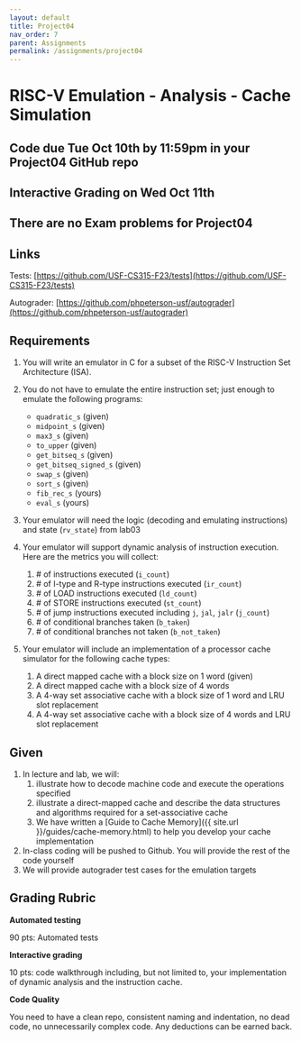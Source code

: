 ```yaml
---
layout: default
title: Project04
nav_order: 7
parent: Assignments
permalink: /assignments/project04
---
```


# RISC-V Emulation - Analysis - Cache Simulation

## Code due Tue Oct 10th by 11:59pm in your Project04 GitHub repo

## Interactive Grading on Wed Oct 11th

## There are no Exam problems for Project04

## Links

Tests: [https://github.com/USF-CS315-F23/tests](https://github.com/USF-CS315-F23/tests)

Autograder: [https://github.com/phpeterson-usf/autograder](https://github.com/phpeterson-usf/autograder)

## Requirements 

1. You will write an emulator in C for a subset of the RISC-V Instruction Set Architecture (ISA). 

1. You do not have to emulate the entire instruction set; just enough to emulate the following programs:
    - `quadratic_s` (given)
    - `midpoint_s` (given)
    - `max3_s` (given)
    - `to_upper` (given)
    - `get_bitseq_s` (given)
    - `get_bitseq_signed_s` (given)
    - `swap_s` (given)
    - `sort_s` (given)
    - `fib_rec_s` (yours)
    - `eval_s` (yours)

1. Your emulator will need the logic (decoding and emulating instructions) and state (`rv_state`) from lab03

1. Your emulator will support dynamic analysis of instruction execution. Here are the metrics you will collect:
    1. \# of instructions executed (`i_count`)
    1. \# of I-type and R-type instructions executed (`ir_count`)
    1. \# of LOAD instructions executed (`ld_count`)
    1. \# of STORE instructions executed (`st_count`)
    1. \# of jump instructions executed including `j`, `jal`, `jalr` (`j_count`)
    1. \# of conditional branches taken (`b_taken`)
    1. \# of conditional branches not taken (`b_not_taken`)

1. Your emulator will include an implementation of a processor cache simulator for the following cache types: 
    1. A direct mapped cache with a block size on 1 word (given)
    1. A direct mapped cache with a block size of 4 words
    1. A 4-way set associative cache with a block size of 1 word and LRU slot replacement
    1. A 4-way set associative cache with a block size of 4 words and LRU slot replacement

## Given
1. In lecture and lab, we will: 
    1. illustrate how to decode machine code and execute the operations specified
    1. illustrate a direct-mapped cache and describe the data structures and algorithms required for a set-associative cache
    1. We have written a [Guide to Cache Memory]({{ site.url }}/guides/cache-memory.html) to help you develop your cache implementation
1. In-class coding will be pushed to Github. You will provide the rest of the code yourself
1. We will provide autograder test cases for the emulation targets

## Grading Rubric
**Automated testing**

90 pts: Automated tests

**Interactive grading**

10 pts: code walkthrough including, but not limited to, your implementation of dynamic analysis and the instruction cache.

**Code Quality**

You need to have a clean repo, consistent naming and indentation, no dead code, no unnecessarily complex code. Any deductions can be earned back.
